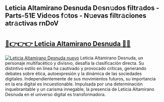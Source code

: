## Leticia Altamirano Desnuda D𝚎sn𝚞dos filtr𝚊dos - Parts-51E Vid𝚎os f𝚘tos - N𝚞evas filtr𝚊ciones atr𝚊ctivas rnDoV

# <h2><a href="http://mbafo71.tromn.icu/?c=Leticia+Altamirano+Desnuda">🔗👉👉👉 Leticia Altamirano Desnuda 🔗🔗</a></h2>

[![Leticia Altamirano Desnuda nuevo](https://i.imgur.com/pEAQMta.gif)](http://mbafo71.tromn.icu/?c=Leticia+Altamirano+Desnuda)
Leticia Altamirano Desnuda, un personaje multifacético y divisivo, desafía la clasificación directa. Su distintivo estilo en línea ha cautivado y provocado críticas, generando debates sobre ética, autoexpresión y la dinámica de las sociedades digitales. Independientemente de sus movimientos futuros, su importancia en la era digital es incuestionable. Impulsada por una determinación inquebrantable y un carisma innegable, la presencia de Leticia Altamirano Desnuda en el universo digital es transformadora.
